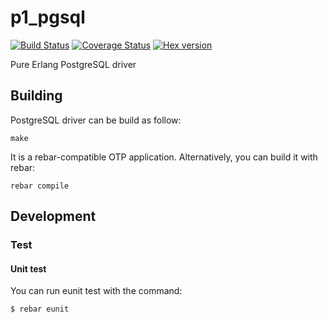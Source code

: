 # p1_pgsql

[![Build Status](https://travis-ci.org/processone/p1_pgsql.svg?branch=master)](https://travis-ci.org/processone/p1_pgsql) [![Coverage Status](https://coveralls.io/repos/processone/p1_pgsql/badge.svg?branch=master&service=github)](https://coveralls.io/github/processone/p1_pgsql?branch=master) [![Hex version](https://img.shields.io/hexpm/v/p1_pgsql.svg "Hex version")](https://hex.pm/packages/p1_pgsql)

Pure Erlang PostgreSQL driver

## Building

PostgreSQL driver can be build as follow:

    make

It is a rebar-compatible OTP application. Alternatively, you can build
it with rebar:

    rebar compile

## Development

### Test

#### Unit test

You can run eunit test with the command:

    $ rebar eunit
